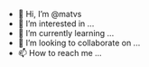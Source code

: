- 👋 Hi, I’m @matvs
- 👀 I’m interested in ...
- 🌱 I’m currently learning ...
- 💞️ I’m looking to collaborate on ...
- 📫 How to reach me ...

<!---
matvs/matvs is a ✨ special ✨ repository because its `README.md` (this file) appears on your GitHub profile.
You can click the Preview link to take a look at your changes.
--->
